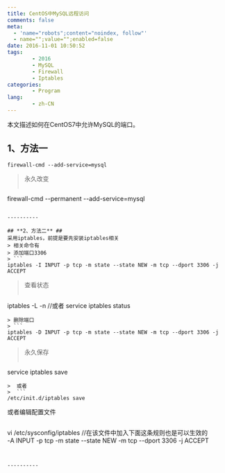 ```yaml
---
title: CentOS中MySQL远程访问
comments: false
meta:
  - 'name="robots";content="noindex, follow"'
  - name="";value="";enabled=false
date: 2016-11-01 10:50:52
tags:
        - 2016
        - MySQL
        - Firewall
        - Iptables
categories:
        - Program
lang:
        - zh-CN
---
```

本文描述如何在CentOS7中允许MySQL的端口。

<!-- more -->
## **1、方法一** ##
```
firewall-cmd --add-service=mysql
```
> 永久改变
> ```
firewall-cmd --permanent --add-service=mysql
```

----------

## **2、方法二** ##
采用iptables，前提是要先安装iptables相关
> 相关命令有
> 添加端口3306
> ```
iptables -I INPUT -p tcp -m state --state NEW -m tcp --dport 3306 -j ACCEPT
```
> 查看状态
> ```
iptables -L -n  //或者 service iptables status
```
> 删除端口
> ```
iptables -D INPUT -p tcp -m state --state NEW -m tcp --dport 3306 -j ACCEPT  
```
> 永久保存
> ```
service iptables save
```
>  或者
>  ```
/etc/init.d/iptables save
```

或者编辑配置文件
> ```
vi /etc/sysconfig/iptables //在该文件中加入下面这条规则也是可以生效的  
-A INPUT -p tcp -m state --state NEW -m tcp --dport 3306 -j ACCEPT
```


----------
   
